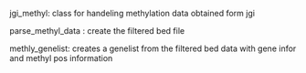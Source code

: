 jgi_methyl: class for handeling methylation data obtained form jgi

parse_methyl_data : create the filtered bed file
 
methly_genelist: creates a genelist from the filtered bed data with gene
infor and methyl pos information


